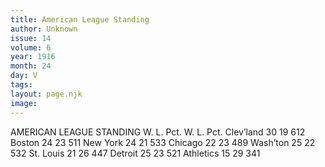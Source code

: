 ```yaml
---
title: American League Standing 
author: Unknown
issue: 14
volume: 6
year: 1916
month: 24
day: V
tags:
layout: page.njk
image:
---
```

AMERICAN LEAGUE STANDING    W. L. Pct. W. L. Pct. Clev’land 30 19 612 Boston 24 23 511 New York 24 21 533 Chicago 22 23 489 Wash’ton 25 22 532 St. Louis 21 26 447 Detroit 25 23 521 Athletics 15 29 341    

